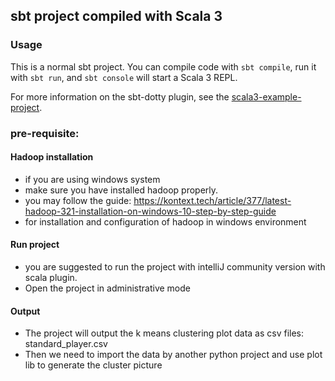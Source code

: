 ## sbt project compiled with Scala 3

### Usage

This is a normal sbt project. You can compile code with `sbt compile`, run it with `sbt run`, and `sbt console` will start a Scala 3 REPL.

For more information on the sbt-dotty plugin, see the
[scala3-example-project](https://github.com/scala/scala3-example-project/blob/main/README.md).

### pre-requisite:
#### Hadoop installation
- if you are using windows system
- make sure you have installed hadoop properly.
- you may follow the guide: https://kontext.tech/article/377/latest-hadoop-321-installation-on-windows-10-step-by-step-guide
- for installation and configuration of hadoop in windows environment

#### Run project
- you are suggested to run the project with intelliJ community version with scala plugin.
- Open the project in administrative mode

#### Output
- The project will output the k means clustering plot data as csv files: standard_player.csv
- Then we need to import the data by another python project and use plot lib to generate the cluster picture  